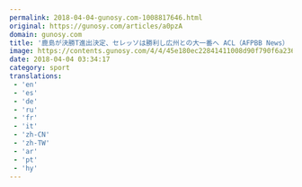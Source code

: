 ```yaml
---
permalink: 2018-04-04-gunosy.com-1008817646.html
original: https://gunosy.com/articles/a0pzA
domain: gunosy.com
title: '鹿島が決勝T進出決定、セレッソは勝利し広州との大一番へ ACL（AFPBB News） - グノシー'
image: https://contents.gunosy.com/4/4/45e180ec22841411008d90f790f6a236_content.jpg
date: 2018-04-04 03:34:17
category: sport
translations: 
 - 'en'
 - 'es'
 - 'de'
 - 'ru'
 - 'fr'
 - 'it'
 - 'zh-CN'
 - 'zh-TW'
 - 'ar'
 - 'pt'
 - 'hy'
---
```


